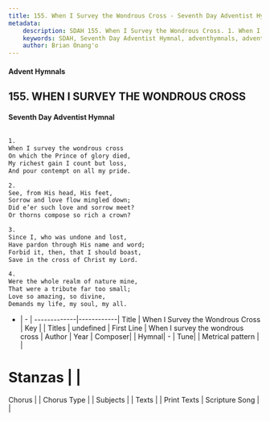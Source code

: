```yaml
---
title: 155. When I Survey the Wondrous Cross - Seventh Day Adventist Hymnal
metadata:
    description: SDAH 155. When I Survey the Wondrous Cross. 1. When I survey the wondrous cross On which the Prince of glory died, My richest gain I count but loss, And pour contempt on all my pride.
    keywords: SDAH, Seventh Day Adventist Hymnal, adventhymnals, advent hymnals, When I Survey the Wondrous Cross, When I survey the wondrous cross 
    author: Brian Onang'o
---
```


#### Advent Hymnals
## 155. WHEN I SURVEY THE WONDROUS CROSS
#### Seventh Day Adventist Hymnal

```txt

1.
When I survey the wondrous cross
On which the Prince of glory died,
My richest gain I count but loss,
And pour contempt on all my pride.

2.
See, from His head, His feet,
Sorrow and love flow mingled down;
Did e’er such love and sorrow meet?
Or thorns compose so rich a crown?

3.
Since I, who was undone and lost,
Have pardon through His name and word;
Forbid it, then, that I should boast,
Save in the cross of Christ my Lord.

4.
Were the whole realm of nature mine,
That were a tribute far too small;
Love so amazing, so divine,
Demands my life, my soul, my all.

```

- |   -  |
-------------|------------|
Title | When I Survey the Wondrous Cross |
Key |  |
Titles | undefined |
First Line | When I survey the wondrous cross |
Author | 
Year | 
Composer|  |
Hymnal|  - |
Tune|  |
Metrical pattern | |
# Stanzas |  |
Chorus |  |
Chorus Type |  |
Subjects |  |
Texts |  |
Print Texts | 
Scripture Song |  |
  
